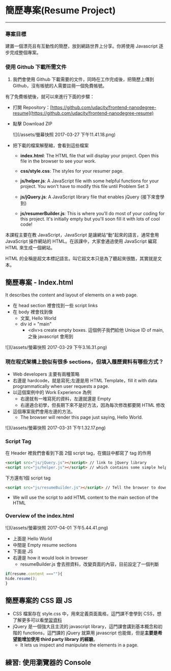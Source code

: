 # 簡歷專案\(Resume Project\)

---

### 專案目標

建置一個漂亮且有互動性的簡歷，放到網路世界上分享。你將使用 Javascript 逐步完成整個專案。

### 使用 Github 下載所需文件

1. 我們會使用 Github 下載需要的文件，同時在工作完成後，把簡歷上傳到 Github，沒有帳號的人需要註冊一個免費帳號。

有了免費帳號後，就可以來進行下面的步驟：

* 打開 Repository：[https://github.com/udacity/frontend-nanodegree-resume](https://github.com/udacity/frontend-nanodegree-resume)
* 點擊 Download ZIP

  ![](/assets/螢幕快照 2017-03-27 下午11.41.18.png)

* 把下載的檔案解壓縮，會看到這些檔案

  * **index.html**: The HTML file that will display your project. Open this file in the browser to see your work.

  * **css/style.css**: The styles for your resumer page.

  * **js/helper.js**: A JavaScript file with some helpful functions for your project. You won't have to modify this file until Problem Set 3

  * **js/jQuery.js**: A JavaScript library file that enables jQuery \(接下來會學到\)

  * **js/resumerBuilder.js**: This is where you'll do most of your coding for this project. It's initially empty but you'll soon fill it with lots of cool code!

本課程主要在教 JavaScript，JavaScript 是讓網站“動”起來的語言，通常會用 JavaScript 操作網站的 HTML。在該課中，大家會通過使用 JavaScript 編寫 HTML 來生成一個網站。

HTML 的全稱是超文本標記語言。叫它超文本只是為了聽起來很酷，其實就是文本。

## 簡歷專案 - Index.html

It describes the content and layout of elements on a web page.

* 在 head section 裡會找到一些 script links
* 在 body 裡會找到像
  * 文案, Hello World
  * div id = "main"
    * &lt;div&gt;s create empty boxes. 這個例子我們給他 Unique ID of main,之後 javascript 會用到

![](/assets/螢幕快照 2017-03-29 下午3.16.31.png)

### 現在程式架構上貌似有很多 sections，但填入履歷資料有哪些方式？

* Web developers 主要有兩種策略
* 右邊是 hardcode，就是寫死;左邊是用 HTML Template，fill it with data programmatically when user requests a page.
* 以這個案例中的 Work Experience 為例
  * 右邊就有一堆寫死的資料，左邊就還是 Empty
  * 右邊適合初學，但長期下來不是好方法，因為每次修改都要開 HTML 修改 
* 這個專案我們會用左邊的方法。
  * The browser will render this page just saying, Hello World.

![](/assets/螢幕快照 2017-03-31 下午1.32.17.png)

### Script Tag

在 Header 裡我們會看到下面 2個 script tag，在備註中都寫了 tag 的作用

```html
<script src="js/jQuery.js"></script> // link to jQuery library
<script src="js/helper.js"></script> // which contains some simple helper Javascript we've prepared for the project
```

下方還有1個 script tag

```html
<script src="js/resumeBuilder.js"></script> // Tell the browser to download and execute some javascript
```

* We will use the script to add HTML content to the main section of the HTML

### Overview of the index.html

![](/assets/螢幕快照 2017-04-01 下午5.44.41.png)

* 上面是 Hello World
* 中間是 Empty resume sections
* 下面是 JS
* 右邊是 how it would look in browser
  * resumeBuilder.js 會去撈資料，改變頁面的內容，目前設定了一個判斷

```js
if(resume.content ===""){
hide.resume();
}
```



## 簡歷專案的 CSS 跟 JS

* CSS 檔案存在 style.css 中，用來定義頁面風格，這門課不會學到 CSS，想了解更多可以看[學習資料](/qian-duan-gong-cheng-shi/xue-xi-zi-yuan.md)
* jQuery 是一個強大且主流的 javascript library，這門課會講到基本概念和初階的 functions，這門課的 jQuery 就算用 javascript 也能做，但是**主要是希望能增加使用 third party library 的經驗**。
  * It lets us inspect and manipulate the elements in a page.



## 練習: 使用瀏覽器的 Console



